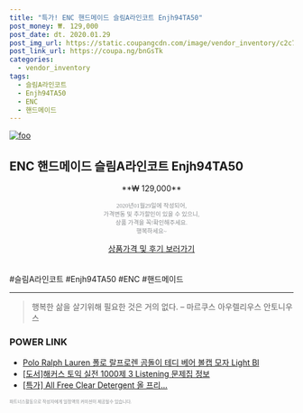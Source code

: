 ```yaml
--- 
title: "특가! ENC 핸드메이드 슬림A라인코트 Enjh94TA50" 
post_money: ₩. 129,000 
post_date: dt. 2020.01.29 
post_img_url: https://static.coupangcdn.com/image/vendor_inventory/c2c7/fa7b813ab5c73b9c91f2d480fc8f5a5f641b026e029a020dc25000fbe5a0.jpg 
post_link_url: https://coupa.ng/bnGsTk 
categories: 
  - vendor_inventory 
tags: 
  - 슬림A라인코트 
  - Enjh94TA50 
  - ENC 
  - 핸드메이드 
--- 
```

[![foo](https://static.coupangcdn.com/image/vendor_inventory/c2c7/fa7b813ab5c73b9c91f2d480fc8f5a5f641b026e029a020dc25000fbe5a0.jpg)](https://coupa.ng/bnGsTk) 

## ENC 핸드메이드 슬림A라인코트 Enjh94TA50 
<p style="text-align: center;">**₩ 129,000**</p> 
<p style="text-align: center;"><span style="color: #898c8f; font-family: Georgia,Times,serif; font-size: 0.75em;">2020년01월29일에 작성되어, <br>가격변동 및 추가할인이 있을 수 있으니,<br> 상품 가격을 꼭!확인해주세요.<br>행복하세요~</span> 
</p>	 
<div markdown="0" style="text-align: center;"><a href="https://coupa.ng/bnGsTk" class="btn btn--success">상품가격 및 후기 보러가기</a></div> 
<br><br> 
  #슬림A라인코트 #Enjh94TA50 #ENC #핸드메이드 
<hr> 

> 행복한 삶을 살기위해 필요한 것은 거의 없다. – 마르쿠스 아우렐리우스 안토니우스 


### POWER LINK

* <a href="https://blog.naver.com/fasyy4321/221784188257" target="_blank">Polo Ralph Lauren 폴로 랄프로렌 곰돌이 테디 베어 볼캡 모자 Light Bl</a>
* <a href="https://blog.naver.com/santokki14/221769375248" target="_blank">[도서]해커스 토익 실전 1000제 3 Listening 문제집 정보</a>
* <a href="https://blog.naver.com/santokki14/221788586435" target="_blank">[특가] All Free Clear Detergent 올 프리...</a>

<span style="color: #898c8f; font-family: Georgia,Times,serif; font-size: 0.55em;">파트너스활동으로 작성자에게 일정액의 커미션이 제공될수 있습니다.</span> 
